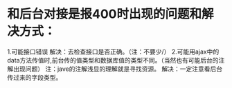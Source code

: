 # 和后台对接是报400时出现的问题和解决方式：
1.可能接口错误
解决：去检查接口是否正确。（注：不要少/）
2.可能用ajax中的data方法传值时,前台传的值类型和数据库值的类型不同。（当然也有可能后台的注解出现问题）
注：jave的注解浅显的理解就是寻找资源。
解决：一定注意看后台传过来的字段类型。